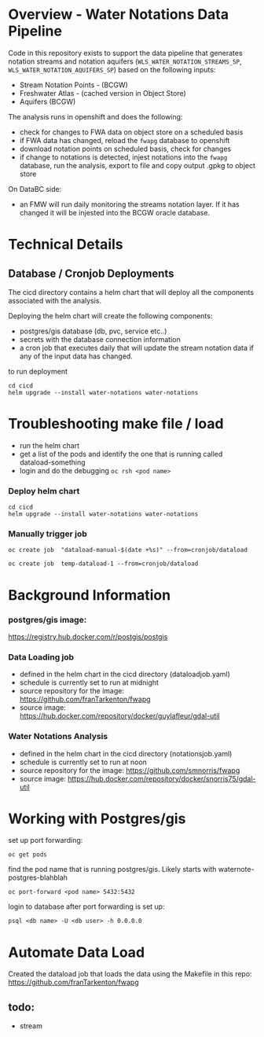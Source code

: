 # Overview - Water Notations Data Pipeline

Code in this repository exists to support the data pipeline that generates
notation streams and notation aquifers (`WLS_WATER_NOTATION_STREAMS_SP`, `WLS_WATER_NOTATION_AQUIFERS_SP`) based on the following inputs:

* Stream Notation Points - (BCGW)
* Freshwater Atlas - (cached version in Object Store)
* Aquifers (BCGW)

The analysis runs in openshift and does the following:

* check for changes to FWA data on object store on a scheduled basis
* if FWA data has changed, reload the `fwapg` database to openshift
* download notation points on scheduled basis, check for changes
* if change to notations is detected, injest notations into the `fwapg` database,
run the analysis, export to file and copy output .gpkg to object store

On DataBC side:

* an FMW will run daily monitoring the streams notation layer.  If it has
  changed it will be injested into the BCGW oracle database.

# Technical Details

## Database / Cronjob Deployments

The cicd directory contains a helm chart that will deploy all the components
associated with the analysis.

Deploying the helm chart will create the following components:
* postgres/gis database (db, pvc, service etc..)
* secrets with the database connection information
* a cron job that executes daily that will update the stream notation data
  if any of the input data has changed.

to run deployment

```
cd cicd
helm upgrade --install water-notations water-notations
```


# Troubleshooting make file / load

* run the helm chart
* get a list of the pods and identify the one that is running called dataload-something
* login and do the debugging
`oc rsh <pod name>`


### Deploy helm chart

```
cd cicd
helm upgrade --install water-notations water-notations
```

### Manually trigger job

`oc create job  "dataload-manual-$(date +%s)" --from=cronjob/dataload`


`oc create job  temp-dataload-1 --from=cronjob/dataload`


# Background Information

### postgres/gis image:
https://registry.hub.docker.com/r/postgis/postgis

### Data Loading job

* defined in the helm chart in the cicd directory (dataloadjob.yaml)
* schedule is currently set to run at midnight
* source repository for the image: https://github.com/franTarkenton/fwapg
* source image: https://hub.docker.com/repository/docker/guylafleur/gdal-util

### Water Notations Analysis

* defined in the helm chart in the cicd directory (notationsjob.yaml)
* schedule is currently set to run at noon
* source repository for the image: https://github.com/smnorris/fwapg
* source image: https://hub.docker.com/repository/docker/snorris75/gdal-util







# Working with Postgres/gis

set up port forwarding:

`oc get pods`

find the pod name that is running postgres/gis.  Likely starts with waternote-postgres-blahblah

`oc port-forward <pod name> 5432:5432`

login to database after port forwarding is set up:

`psql <db name> -U <db user> -h 0.0.0.0`

# Automate Data Load

Created the dataload job that loads the data using the Makefile in this repo:
https://github.com/franTarkenton/fwapg

## todo:
* stream


